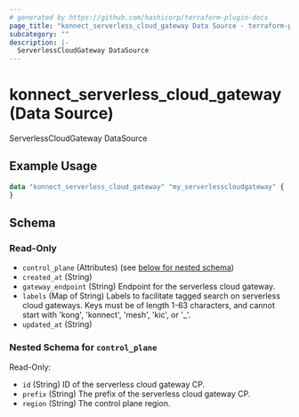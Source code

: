 ```yaml
---
# generated by https://github.com/hashicorp/terraform-plugin-docs
page_title: "konnect_serverless_cloud_gateway Data Source - terraform-provider-konnect"
subcategory: ""
description: |-
  ServerlessCloudGateway DataSource
---
```


# konnect_serverless_cloud_gateway (Data Source)

ServerlessCloudGateway DataSource

## Example Usage

```terraform
data "konnect_serverless_cloud_gateway" "my_serverlesscloudgateway" {
}
```

<!-- schema generated by tfplugindocs -->
## Schema

### Read-Only

- `control_plane` (Attributes) (see [below for nested schema](#nestedatt--control_plane))
- `created_at` (String)
- `gateway_endpoint` (String) Endpoint for the serverless cloud gateway.
- `labels` (Map of String) Labels to facilitate tagged search on serverless cloud gateways. Keys must be of length 1-63 characters, and cannot start with 'kong', 'konnect', 'mesh', 'kic', or '_'.
- `updated_at` (String)

<a id="nestedatt--control_plane"></a>
### Nested Schema for `control_plane`

Read-Only:

- `id` (String) ID of the serverless cloud gateway CP.
- `prefix` (String) The prefix of the serverless cloud gateway CP.
- `region` (String) The control plane region.
